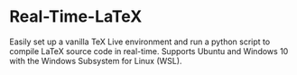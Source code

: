 # Real-Time-LaTeX
Easily set up a vanilla TeX Live environment and run a python script to compile LaTeX source code in real-time. Supports Ubuntu and Windows 10 with the Windows Subsystem for Linux (WSL).
